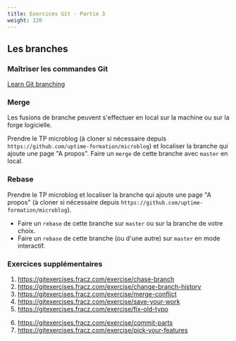 ```yaml
---
title: Exercices Git - Partie 3
weight: 320
---
```


<!-- Le faire sur Github ET gitlab ? -->

## Les branches

<!-- Explore branches in: -->
<!-- https://github.com/spring-projects/spring-petclinic.git -->
<!-- https://github.com/miguelgrinberg/microblog -->

<!-- Git cherrypick du commit d'ajout de about dans TP2 -->

### Maîtriser les commandes Git

[Learn Git branching](https://learngitbranching.js.org/?locale=fr_FR)

### Merge

Les fusions de branche peuvent s'effectuer en local sur la machine ou sur la forge logicielle.

Prendre le TP microblog (à cloner si nécessaire depuis `https://github.com/uptime-formation/microblog`) et localiser la branche qui ajoute une page "A propos". Faire un `merge` de cette branche avec `master` en local.

### Rebase

<!-- FIXME: précisions + tester -->

Prendre le TP microblog et localiser la branche qui ajoute une page "A propos" (à cloner si nécessaire depuis `https://github.com/uptime-formation/microblog`).

- Faire un `rebase` de cette branche sur `master` ou sur la branche de votre choix.
- Faire un `rebase` de cette branche (ou d'une autre) sur `master` en mode interactif.

### Exercices supplémentaires

<!-- FIXME: could be split between 3 and 4 -->

1. https://gitexercises.fracz.com/exercise/chase-branch
2. https://gitexercises.fracz.com/exercise/change-branch-history
3. https://gitexercises.fracz.com/exercise/merge-conflict
4. https://gitexercises.fracz.com/exercise/save-your-work
5. https://gitexercises.fracz.com/exercise/fix-old-typo
<!-- FIXME: parler de git add -p -->
6. https://gitexercises.fracz.com/exercise/commit-parts
7. https://gitexercises.fracz.com/exercise/pick-your-features

<!-- #### Interactive rebase

1. https://gitexercises.fracz.com/exercise/split-commit
2. https://gitexercises.fracz.com/exercise/too-many-commits
3. https://gitexercises.fracz.com/exercise/rebase-complex
4. https://gitexercises.fracz.com/exercise/invalid-order -->

<!-- #### Bisect (avancé)

https://gitexercises.fracz.com/exercise/find-bug -->
